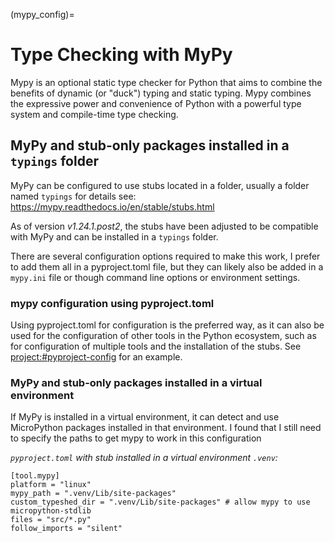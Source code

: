(mypy_config)=
# Type Checking with MyPy

Mypy is an optional static type checker for Python that aims to combine the benefits of dynamic (or "duck") typing and static typing. Mypy combines the expressive power and convenience of Python with a powerful type system and compile-time type checking.


## MyPy and stub-only packages installed in a `typings` folder

MyPy can be configured to use stubs located in a folder, usually a folder named `typings`
for details see: https://mypy.readthedocs.io/en/stable/stubs.html

As of version *v1.24.1.post2*, the stubs have been adjusted to be compatible with MyPy and can be installed in a `typings` folder.

There are several configuration options required to make this work, I prefer to add them all in a pyproject.toml file, but they can likely also be added in a `mypy.ini` file or though command line options or environment settings.

### mypy configuration using pyproject.toml

Using pyproject.toml for configuration is the preferred way, as it can also be used for the configuration of other tools in the Python ecosystem, such as for configuration of multiple tools and the installation of the stubs.
See <project:#pyproject-config> for an example.

### MyPy and stub-only packages installed in a virtual environment

If MyPy is installed in a virtual environment, it can detect and use MicroPython packages installed in that environment.
I found that I still need to specify the paths to get mypy to work in this configuration

*`pyproject.toml` with stub installed in a virtual environment `.venv`:*
```
[tool.mypy]
platform = "linux"
mypy_path = ".venv/Lib/site-packages"
custom_typeshed_dir = ".venv/Lib/site-packages" # allow mypy to use micropython-stdlib
files = "src/*.py"
follow_imports = "silent"
```
